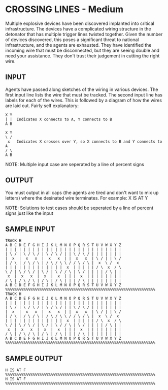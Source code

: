 <!-- RATING: MEDIUM -->
<!-- NAME:  CROSSING LINES -->
<!-- GENERATOR: generate.pl -->
# CROSSING LINES - Medium

Multiple explosive devices have been discovered implanted into critical infrastructure. The devices have a complicated wiring structure in the detonator that has multiple trigger lines twisted together. Given the number of devices discovered, this poses a significant threat to national infrastructure, and the agents are exhausted. They have identified the incoming wire that must be disconnected, but they are seeing double and need your assistance. They don't trust their judgement in cutting the right wire. 

## INPUT
Agents have passed along sketches of the wiring in various devices. The first input line lists the wire that must be tracked. The second input line has labels for each of the wires. This is followed by a diagram of how the wires are laid out. Fairly self explanatory:

	X Y
	| |  Indicates X connects to A, Y connects to B
	A B

	X Y
	\ /
	 x   Indicates X crosses over Y, so X connects to B and Y connects to A
	/ \
	A B


NOTE: Multiple input case are seperated by a line of percent signs

## OUTPUT
You must output in all caps (the agents are tired and don't want to mix up letters) where the desinated wire terminates. For example: X IS AT Y

NOTE: Solutions to test cases should be seperated by a line of percent signs just like the input

## SAMPLE INPUT
	TRACK H
	A B C D E F G H I J K L M N O P Q R S T U V W X Y Z 
	| | | | | | | | | | | | | | | | | | | | | | | | | | 
	| \ / | \ / \ / | \ / \ / | | \ / \ / | | | | | | | 
	|  x  |  x   x  |  x   x  | |  x   x  | \ / | | \ / 
	| / \ | / \ / \ | / \ / \ \ / / \ / \ |  x  \ /  x  
	| | | | | | | | | | | | |  x  | | | | | / \  x  / \ 
	\ / | \ / \ / | \ / | \ / / \ | \ / | | | | / \ | | 
	 x  |  x   x  |  x  |  x  | | |  x  | | | | | | | | 
	/ \ | / \ / \ | / \ | / \ | | | / \ | | | | | | | | 
	A B C D E F G H I J K L M N O P Q R S T U V W X Y Z 
	%%%%%%%%%%%%%%%%%%%%%%%%%%%%%%%%%%%%%%%%%%%%%%%%%%%%%%%%%%%%%%%%%%
	TRACK H
	A B C D E F G H I J K L M N O P Q R S T U V W X Y Z 
	| | | | | | | | | | | | | | | | | | | | | | | | | | 
	| \ / | \ / \ / | \ / \ / | | \ / \ / | | | | | | | 
	|  x  |  x   x  |  x   x  | |  x   x  | \ / | | \ / 
	| / \ | / \ / \ | / \ / \ \ / / \ / \ |  x  \ /  x  
	| | | | | | | | | | | | |  x  | | | | | / \  x  / \ 
	\ / | \ / \ / | \ / | \ / / \ | \ / | | | | / \ | | 
	 x  |  x   x  |  x  |  x  | | |  x  | | | | | | | | 
	/ \ | / \ / \ | / \ | / \ | | | / \ | | | | | | | | 
	A B C D E F G H I J K L M N O P Q R S T U V W X Y Z 
	%%%%%%%%%%%%%%%%%%%%%%%%%%%%%%%%%%%%%%%%%%%%%%%%%%%%%%%%%%%%%%%%%%

## SAMPLE OUTPUT
	H IS AT F
	%%%%%%%%%%%%%%%%%%%%%%%%%%%%%%%%%%%%%%%%%%%%%%%%%%%%%%%%%%%%%%%%%%
	H IS AT F
	%%%%%%%%%%%%%%%%%%%%%%%%%%%%%%%%%%%%%%%%%%%%%%%%%%%%%%%%%%%%%%%%%%

